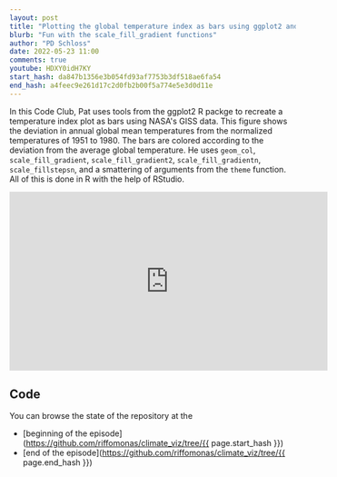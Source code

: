 ```yaml
---
layout: post
title: "Plotting the global temperature index as bars using ggplot2 and NASA GISS data (CC215)"
blurb: "Fun with the scale_fill_gradient functions"
author: "PD Schloss"
date: 2022-05-23 11:00
comments: true
youtube: HDXY0idH7KY
start_hash: da847b1356e3b054fd93af7753b3df518ae6fa54
end_hash: a4feec9e261d17c2d0fb2b00f5a774e5e3d0d11e
---
```


In this Code Club, Pat uses tools from the ggplot2 R packge to recreate a temperature index plot as bars using NASA's GISS data. This figure shows the deviation in annual global mean temperatures from the normalized temperatures of 1951 to 1980. The bars are colored according to the deviation from the average global temperature. He uses `geom_col`, `scale_fill_gradient`, `scale_fill_gradient2`, `scale_fill_gradientn`, `scale_fillstepsn`, and a smattering of arguments from the `theme` function. All of this is done in R with the help of RStudio.


<iframe style="margin: 0 auto;display:block;" width="560" height="315" src="https://www.youtube.com/embed/{{ page.youtube }}" frameborder="0" allow="accelerometer; autoplay; encrypted-media; gyroscope; picture-in-picture" allowfullscreen></iframe>


## Code

You can browse the state of the repository at the
* [beginning of the episode](https://github.com/riffomonas/climate_viz/tree/{{ page.start_hash }})
* [end of the episode](https://github.com/riffomonas/climate_viz/tree/{{ page.end_hash }})

